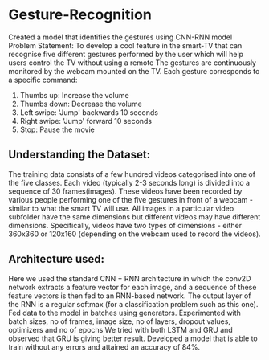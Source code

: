 # Gesture-Recognition
Created a model that identifies the gestures using CNN-RNN model
Problem Statement:
To develop a cool feature in the smart-TV that can recognise five different gestures performed by the user which will help users control the TV without using a remote
The gestures are continuously monitored by the webcam mounted on the TV. Each gesture corresponds to a specific command:

1. Thumbs up:  Increase the volume
2. Thumbs down: Decrease the volume
3. Left swipe: 'Jump' backwards 10 seconds
4. Right swipe: 'Jump' forward 10 seconds  
5. Stop: Pause the movie

## Understanding the Dataset:
The training data consists of a few hundred videos categorised into one of the five classes. Each video (typically 2-3 seconds long) is divided into a sequence of 30 frames(images). These videos have been recorded by various people performing one of the five gestures in front of a webcam - similar to what the smart TV will use.
All images in a particular video subfolder have the same dimensions but different videos may have different dimensions. Specifically, videos have two types of dimensions - either 360x360 or 120x160 (depending on the webcam used to record the videos). 

## Architecture used:
Here we used the standard CNN + RNN architecture in which the conv2D network extracts a feature vector for each image, and a sequence of these feature vectors is then fed to an RNN-based network. The output layer of the RNN is a regular softmax (for a classification problem such as this one).
Fed data to the model in batches using generators. 
Experimented with batch sizes, no of frames, image size, no of layers, dropout values, optimizers and no of epochs
We tried with both LSTM and GRU and observed that GRU is giving better result.
Developed a model that is able to train without any errors and attained an accuracy of 84%.
